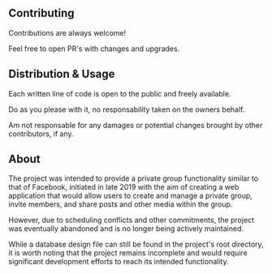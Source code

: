 ## Contributing

Contributions are always welcome!

Feel free to open PR's with changes and upgrades.


## Distribution & Usage

Each written line of code is open to the public and freely available.

Do as you please with it, no responsability taken on the owners behalf.

Am not responsable for any damages or potential changes brought by other contributors, if any.

## About
The project was intended to provide a private group functionality similar to that of Facebook, initiated in late 2019 with the aim of creating a web application that would allow users to create and manage a private group, invite members, and share posts and other media within the group. 

However, due to scheduling conflicts and other commitments, the project was eventually abandoned and is no longer being actively maintained. 

While a database design file can still be found in the project's root directory, it is worth noting that the project remains incomplete and would require significant development efforts to reach its intended functionality.
